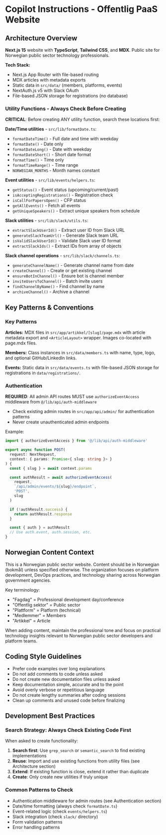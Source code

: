 # Copilot Instructions - Offentlig PaaS Website

## Architecture Overview

**Next.js 15** website with **TypeScript**, **Tailwind CSS**, and **MDX**. Public site for Norwegian public sector technology professionals.

**Tech Stack:**

- Next.js App Router with file-based routing
- MDX articles with metadata exports
- Static data in `src/data/` (members, platforms, events)
- NextAuth.js v5 with Slack OAuth
- File-based JSON storage for registrations (no database)

### Utility Functions - Always Check Before Creating

**CRITICAL**: Before creating ANY utility function, search these locations first:

**Date/Time utilities** - `src/lib/formatDate.ts`:

- `formatDateTime()` - Full date and time with weekday
- `formatDate()` - Date only
- `formatDateLong()` - Date with weekday
- `formatDateShort()` - Short date format
- `formatTime()` - Time only
- `formatTimeRange()` - Time range
- `NORWEGIAN_MONTHS` - Month names constant

**Event utilities** - `src/lib/events/helpers.ts`:

- `getStatus()` - Event status (upcoming/current/past)
- `isAcceptingRegistrations()` - Registration check
- `isCallForPapersOpen()` - CFP status
- `getAllEvents()` - Fetch all events
- `getUniqueSpeakers()` - Extract unique speakers from schedule

**Slack utilities** - `src/lib/slack/utils.ts`:

- `extractSlackUserId()` - Extract user ID from Slack URL
- `generateSlackTeamUrl()` - Generate Slack team URL
- `isValidSlackUserId()` - Validate Slack user ID format
- `extractSlackIds()` - Extract IDs from array of objects

**Slack channel operations** - `src/lib/slack/channels.ts`:

- `generateChannelName()` - Generate channel name from date
- `createChannel()` - Create or get existing channel
- `ensureBotInChannel()` - Ensure bot is channel member
- `inviteUsersToChannel()` - Batch invite users
- `findChannelByName()` - Find channel by name
- `archiveChannel()` - Archive a channel

## Key Patterns & Conventions

### Key Patterns

**Articles:** MDX files in `src/app/artikkel/[slug]/page.mdx` with article metadata export and `<ArticleLayout>` wrapper. Images co-located with page.mdx files.

**Members:** Class instances in `src/data/members.ts` with name, type, logo, and optional GitHub/LinkedIn links.

**Events:** Static data in `src/data/events.ts` with file-based JSON storage for registrations in `data/registrations/`.

### Authentication

**REQUIRED**: All admin API routes MUST use `authorizeEventAccess` middleware from `@/lib/api/auth-middleware`

- Check existing admin routes in `src/app/api/admin/` for authentication patterns
- Never create unauthenticated admin endpoints

Example:

```typescript
import { authorizeEventAccess } from '@/lib/api/auth-middleware'

export async function POST(
  request: NextRequest,
  context: { params: Promise<{ slug: string }> }
) {
  const { slug } = await context.params

  const authResult = await authorizeEventAccess(
    request,
    `/api/admin/events/${slug}/endpoint`,
    'POST',
    slug
  )

  if (!authResult.success) {
    return authResult.response
  }

  const { auth } = authResult
  // Use auth.event, auth.session, etc.
}
```

## Norwegian Content Context

This is a Norwegian public sector website. Content should be in Norwegian (bokmål) unless specified otherwise. The organization focuses on platform development, DevOps practices, and technology sharing across Norwegian government agencies.

Key terminology:

- "Fagdag" = Professional development day/conference
- "Offentlig sektor" = Public sector
- "Plattform" = Platform (technical)
- "Medlemmer" = Members
- "Artikkel" = Article

When adding content, maintain the professional tone and focus on practical technology insights relevant to Norwegian public sector developers and platform teams.

## Coding Style Guidelines

- Prefer code examples over long explanations
- Do not add comments to code unless asked
- Do not create new documentation files unless asked
- Keep documentation simple, accurate and to the point
- Avoid overly verbose or repetitious language
- Do not create lengthy summaries after coding sessions
- Clean up comments and unused code before finalizing

## Development Best Practices

### Search Strategy: Always Check Existing Code First

When asked to create functionality:

1. **Search first**: Use `grep_search` or `semantic_search` to find existing implementations
2. **Reuse**: Import and use existing functions from utility files (see Architecture section)
3. **Extend**: If existing function is close, extend it rather than duplicate
4. **Create**: Only create new utilities if truly unique

### Common Patterns to Check

- Authentication middleware for admin routes (see Authentication section)
- Date/time formatting (always check `formatDate.ts`)
- Event-related logic (check `events/helpers.ts`)
- Slack integration (check `slack/` directory)
- Form validation patterns
- Error handling patterns
